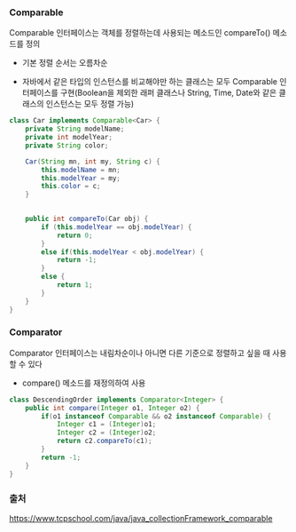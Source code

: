 ### Comparable
Comparable 인터페이스는 객체를 정렬하는데 사용되는 메소드인 compareTo() 메소드를 정의
- 기본 정렬 순서는 오름차순

- 자바에서 같은 타입의 인스턴스를 비교해야만 하는 클래스는 모두 Comparable 인터페이스를 구현(Boolean을 제외한 래퍼 클래스나 String, Time, Date와 같은 클래스의 인스턴스는 모두 정렬 가능)
```java
class Car implements Comparable<Car> {
    private String modelName;
    private int modelYear;
    private String color;

    Car(String mn, int my, String c) {
        this.modelName = mn;
        this.modelYear = my;
        this.color = c;
    }

 
    public int compareTo(Car obj) {
        if (this.modelYear == obj.modelYear) {
            return 0;
        } 
        else if(this.modelYear < obj.modelYear) {
            return -1;
        } 
        else {
            return 1;
        }
    }
}
```

### Comparator
Comparator 인터페이스는 내림차순이나 아니면 다른 기준으로 정렬하고 싶을 때 사용할 수 있다

-  compare() 메소드를 재정의하여 사용
```java
class DescendingOrder implements Comparator<Integer> {
    public int compare(Integer o1, Integer o2) {
        if(o1 instanceof Comparable && o2 instanceof Comparable) {
            Integer c1 = (Integer)o1;
            Integer c2 = (Integer)o2;
            return c2.compareTo(c1);
        }
        return -1;
    }
}
```

### 출처

https://www.tcpschool.com/java/java_collectionFramework_comparable